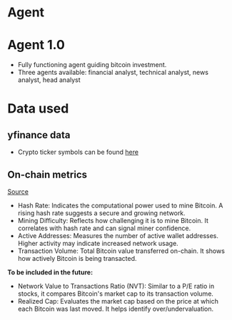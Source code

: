 # Agent

# Agent 1.0
- Fully functioning agent guiding bitcoin investment.
- Three agents available: financial analyst, technical analyst, news analyst, head analyst


# Data used

## yfinance data
- Crypto ticker symbols can be found [here](https://finance.yahoo.com/markets/crypto/all/?start=0&count=100)

## On-chain metrics

[Source](https://www.blockchain.com/explorer/api/blockchain_api)
- Hash Rate: Indicates the computational power used to mine Bitcoin. A rising hash rate suggests a secure and growing network.
- Mining Difficulty: Reflects how challenging it is to mine Bitcoin. It correlates with hash rate and can signal miner confidence.
- Active Addresses: Measures the number of active wallet addresses. Higher activity may indicate increased network usage.
- Transaction Volume: Total Bitcoin value transferred on-chain. It shows how actively Bitcoin is being transacted.

**To be included in the future:**
- Network Value to Transactions Ratio (NVT): Similar to a P/E ratio in stocks, it compares Bitcoin's market cap to its transaction volume.
- Realized Cap: Evaluates the market cap based on the price at which each Bitcoin was last moved. It helps identify over/undervaluation.